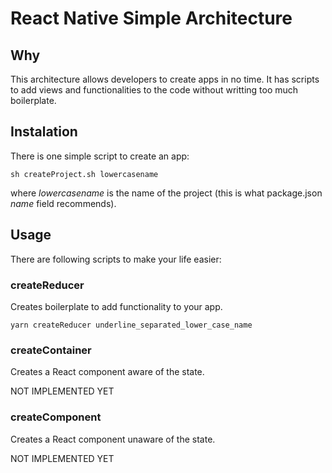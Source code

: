 # React Native Simple Architecture

## Why

This architecture allows developers to create apps in no time. It has scripts to add views and functionalities to the code without writting too much boilerplate.

## Instalation

There is one simple script to create an app:

`sh createProject.sh lowercasename`

where *lowercasename* is the name of the project (this is what package.json *name* field recommends).

## Usage

There are following scripts to make your life easier:

### createReducer

Creates boilerplate to add functionality to your app.

`yarn createReducer underline_separated_lower_case_name`

### createContainer

Creates a React component aware of the state.

NOT IMPLEMENTED YET

### createComponent

Creates a React component unaware of the state.

NOT IMPLEMENTED YET
